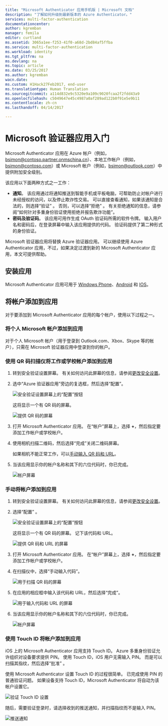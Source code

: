 ```yaml
---
title: "Microsoft Authenticator 应用手机版 | Microsoft 文档"
description: "了解如何升级到最新版本的 Azure Authenticator。"
services: multi-factor-authentication
documentationcenter: 
author: kgremban
manager: femila
editor: curtland
ms.assetid: 3065a1ee-f253-41f0-a68d-2bd84af5ffba
ms.service: multi-factor-authentication
ms.workload: identity
ms.tgt_pltfrm: na
ms.devlang: na
ms.topic: article
ms.date: 03/25/2017
ms.author: kgremban
wacn.date: 
ms.custom: H1Hack27Feb2017, end-user
ms.translationtype: Human Translation
ms.sourcegitcommit: a114d832e9c5320e9a109c9020fcaa2f2fdd43a9
ms.openlocfilehash: c5049647e45c4987a0af289ad122b0f91e5e9b11
ms.contentlocale: zh-cn
ms.lasthandoff: 04/14/2017

---
```

# <a name="get-started-with-the-microsoft-authenticator-app"></a>Microsoft 验证器应用入门
Microsoft Authenticator 应用在 Azure 帐户（例如，bsimon@contoso.partner.onmschina.cn）、本地工作帐户（例如，bsimon@contoso.com）或 Microsoft 帐户（例如，bsimon@outlook.com）中提供附加安全级别。

该应用以下面两种方式之一工作：

- **通知**。 该应用通过将通知推送到智能手机或平板电脑，可帮助防止对帐户进行未经授权的访问，以及停止欺诈性交易。 可以直接查看通知，如果该通知是合法的，则选择“验证” 。 否则，可以选择“拒绝” 。 有关拒绝通知的信息，请参阅“如何针对多重身份验证使用拒绝并报告欺诈功能”。
- **密码及验证码**。 该应用可用作生成 OAuth 验证码所需的软件令牌。 输入用户名和密码后，在登录屏幕中输入该应用提供的代码。 验证码提供了第二种形式的身份验证。

Microsoft 验证器应用将替换 Azure 验证器应用。  可以继续使用 Azure Authenticator 应用，不过，如果决定过渡到新的 Microsoft Authenticator 应用，本文可提供帮助。  

## <a name="install-the-app"></a>安装应用
Microsoft Authenticator 应用可用于 [Windows Phone](http://go.microsoft.com/fwlink/?Linkid=825071)、[Android](http://go.microsoft.com/fwlink/?Linkid=825072) 和 [IOS](http://go.microsoft.com/fwlink/?Linkid=825073)。

## <a name="add-accounts-to-the-app"></a>将帐户添加到应用
对于要添加到 Microsoft Authenticator 应用的每个帐户，使用以下过程之一。

### <a name="add-a-personal-microsoft-account-to-the-app"></a>将个人 Microsoft 帐户添加到应用

对于个人 Microsoft 帐户（用于登录到 Outlook.com、Xbox、Skype 等的帐户），只需在 Microsoft 验证器应用中登录到你的帐户。

### <a name="add-a-work-or-school-account-to-the-app-using-the-qr-code-scanner"></a>使用 QR 码扫描仪将工作或学校帐户添加到应用
1. 转到安全验证设置屏幕。  有关如何访问此屏幕的信息，请参阅[更改安全设置](multi-factor-authentication-end-user-manage-settings.md#where-to-find-the-settings-page)。
2. 选中“Azure 验证器应用”旁边的复选框，然后选择“配置”。

    ![安全验证设置屏幕上的“配置”按钮](./media/authenticator-app-how-to/azureauthe.png)

    这将显示一个有 QR 码的屏幕。

    ![提供 QR 码的屏幕](./media/authenticator-app-how-to/barcode2.png)
3. 打开 Microsoft Authenticator 应用。 在“帐户”屏幕上，选择 **+**，然后指定要添加工作帐户或学校帐户。
4. 使用相机扫描二维码，然后选择“完成”关闭二维码屏幕。

    如果相机不能正常工作，可以[手动输入 QR 码和 URL](#add-an-account-to-the-app-manually)。

5. 当该应用显示你的帐户名称和其下的六位代码时，你已完成。 

    ![帐户屏幕](./media/authenticator-app-how-to/accounts.png)

### <a name="add-an-account-to-the-app-manually"></a>手动将帐户添加到应用
1. 转到安全验证设置屏幕。  有关如何访问此屏幕的信息，请参阅[更改安全设置](multi-factor-authentication-end-user-manage-settings.md)。
2. 选择“配置” 。

    ![安全验证设置屏幕上的“配置”按钮](./media/authenticator-app-how-to/azureauthe.png)

    这将显示一个有 QR 码的屏幕。  记下该代码和 URL。

    ![提供 QR 码和 URL 的屏幕](./media/authenticator-app-how-to/barcode2.png)
3. 打开 Microsoft Authenticator 应用。 在“帐户”屏幕上，选择 **+**，然后指定要添加工作帐户或学校帐户。

4. 在扫描仪中，选择“手动输入代码”。

    ![用于扫描 QR 码的屏幕](./media/multi-factor-authentication-end-user-first-time/scan2.png)
5. 在应用的相应框中输入该代码和 URL，然后选择“完成”。

    ![用于输入代码和 URL 的屏幕](./media/authenticator-app-how-to/manual.png)

6. 当该应用显示你的帐户名称和其下的六位代码时，你已完成。

    ![帐户屏幕](./media/authenticator-app-how-to/accounts.png)

### <a name="add-an-account-to-the-app-using-touch-id"></a>使用 Touch ID 将帐户添加到应用
iOS 上的 Microsoft Authenticator 应用支持 Touch ID。  Azure 多重身份验证允许组织对设备要求提供 PIN。 使用 Touch ID，iOS 用户无需输入 PIN。 而是可以扫描其指纹，然后选择“批准” 。

使用 Microsoft Authenticator 设置 Touch ID 的过程很简单。 已完成使用 PIN 的普通验证问题。 如果设备支持 Touch ID，Microsoft Authenticator 将自动为该帐户设置它。

![验证 Touch ID 设置](./media/authenticator-app-how-to/touchid1.png)

随后，需要验证登录时，请选择收到的推送通知，并扫描指纹而不是输入 PIN。

![推送通知](./media/authenticator-app-how-to/touchid2.png)




